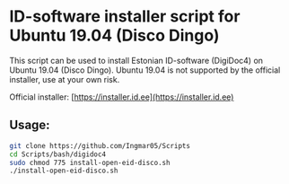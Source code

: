 # ID-software installer script for Ubuntu 19.04 (Disco Dingo)

This script can be used to install Estonian ID-software (DigiDoc4) on Ubuntu 19.04 (Disco Dingo).
Ubuntu 19.04 is not supported by the official installer, use at your own risk.

Official installer: [https://installer.id.ee](https://installer.id.ee)

## Usage:
```bash
git clone https://github.com/Ingmar05/Scripts
cd Scripts/bash/digidoc4
sudo chmod 775 install-open-eid-disco.sh
./install-open-eid-disco.sh
```
